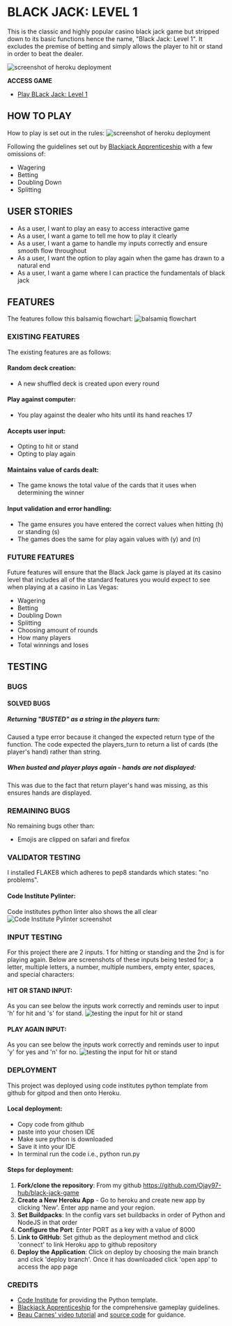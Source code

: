 # BLACK JACK: LEVEL 1

This is the classic and highly popular casino black jack game but stripped down to its basic functions hence the name, "Black Jack: Level 1". It excludes the premise of betting and simply allows the player to hit or stand in order to beat the dealer.

![screenshot of heroku deployment](./images/screenshots.png)

**ACCESS GAME**

- [Play BLack Jack: Level 1](https://black-jack-lvl1-25fdd631e5ae.herokuapp.com/)

## HOW TO PLAY

How to play is set out in the rules:
![screenshot of heroku deployment](./images/heroku-deployed.png)

Following the guidelines set out by [Blackjack Apprenticeship](https://www.blackjackapprenticeship.com/how-to-play-blackjack/) with a few omissions of:

- Wagering
- Betting
- Doubling Down
- Splitting

## USER STORIES

- As a user, I want to play an easy to access interactive game
- As a user, I want a game to tell me how to play it clearly
- As a user, I want a game to handle my inputs correctly and ensure smooth flow throughout
- As a user, I want the option to play again when the game has drawn to a natural end
- As a user, I want a game where I can practice the fundamentals of black jack

## FEATURES

The features follow this balsamiq flowchart:
![balsamiq flowchart](./images/balsamiq-flowchart.png)

### EXISTING FEATURES

The existing features are as follows:

#### Random deck creation:

- A new shuffled deck is created upon every round

#### Play against computer:

- You play against the dealer who hits until its hand reaches 17

#### Accepts user input:

- Opting to hit or stand
- Opting to play again

#### Maintains value of cards dealt:

- The game knows the total value of the cards that it uses when determining the winner

#### Input validation and error handling:

- The game ensures you have entered the correct values when hitting (h) or standing (s)
- The games does the same for play again values with (y) and (n)

### FUTURE FEATURES

Future features will ensure that the Black Jack game is played at its casino level that includes all of the standard features you would expect to see when playing at a casino in Las Vegas:

- Wagering
- Betting
- Doubling Down
- Splitting
- Choosing amount of rounds
- How many players
- Total winnings and loses

## TESTING

### BUGS

#### SOLVED BUGS

##### Returning "BUSTED" as a string in the players turn:

Caused a type error because it changed the expected return type of the function. The code expected the players_turn to return a list of cards (the player's hand) rather than string.

##### When busted and player plays again - hands are not displayed:

This was due to the fact that return player's hand was missing, as this ensures hands are displayed.

### REMAINING BUGS

No remaining bugs other than:

- Emojis are clipped on safari and firefox

### VALIDATOR TESTING

I installed FLAKE8 which adheres to pep8 standards which states: "no problems".

#### Code Institute Pylinter:

Code institutes python linter also shows the all clear
![Code Institute Pylinter screenshot](/images/CI-pylinter.png)

### INPUT TESTING

For this project there are 2 inputs. 1 for hitting or standing and the 2nd is for playing again. Below are screenshots of these inputs being tested for; a letter, multiple letters, a number, multiple numbers, empty enter, spaces, and special characters:

#### HIT OR STAND INPUT:

As you can see below the inputs work correctly and reminds user to input 'h' for hit and 's' for stand.
![testing the input for hit or stand](/images/hit_or_stand_test.png)

#### PLAY AGAIN INPUT:

As you can see below the inputs work correctly and reminds user to input 'y' for yes and 'n' for no.
![testing the input for hit or stand](/images/play_again_test.png)

### DEPLOYMENT

This project was deployed using code institutes python template from github for gitpod and then onto Heroku.

#### Local deployment:

- Copy code from github
- paste into your chosen IDE
- Make sure python is downloaded
- Save it into your IDE
- In terminal run the code i.e., python run.py

#### Steps for deployment:

1. **Fork/clone the repository**: From my github https://github.com/Ojay97-hub/black-jack-game
2. **Create a New Heroku App** - Go to heroku and create new app by clicking 'New'. Enter app name and your region.
3. **Set Buildpacks**: In the config vars set buildbacks in order of Python and NodeJS in that order
4. **Configure the Port**: Enter PORT as a key with a value of 8000
5. **Link to GitHub**: Set github as the deployment method and click 'connect' to link Heroku app to github repository
6. **Deploy the Application**: Click on deploy by choosing the main branch and click 'deploy branch'. Once it has downloaded click 'open app' to access the app page

### CREDITS

- [Code Institute](https://codeinstitute.net) for providing the Python template.
- [Blackjack Apprenticeship](https://www.blackjackapprenticeship.com/how-to-play-blackjack/) for the comprehensive gameplay guidelines.
- [Beau Carnes' video tutorial](https://youtu.be/aryte85bt_M?si=sazubDrzIn9JQyaX) and [source code](https://replit.com/@BeauCarnes/blackjack-python#main.py) for guidance.
